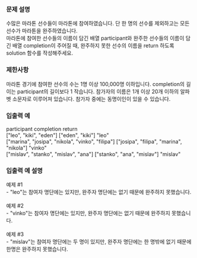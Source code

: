 <h3>문제 설명</h3>
수많은 마라톤 선수들이 마라톤에 참여하였습니다. 단 한 명의 선수를 제외하고는 모든 선수가 마라톤을 완주하였습니다.
<br>
마라톤에 참여한 선수들의 이름이 담긴 배열 participant와 완주한 선수들의 이름이 담긴 배열 completion이 주어질 때, 완주하지 못한 선수의 이름을 return 하도록 solution 함수를 작성해주세요.
<br>
<h3>제한사항</h3>
마라톤 경기에 참여한 선수의 수는 1명 이상 100,000명 이하입니다.
completion의 길이는 participant의 길이보다 1 작습니다.
참가자의 이름은 1개 이상 20개 이하의 알파벳 소문자로 이루어져 있습니다.
참가자 중에는 동명이인이 있을 수 있습니다.
<br>

<h3>입출력 예</h3>
participant	completion	return <br>
["leo", "kiki", "eden"]	["eden", "kiki"]	"leo" <br>
["marina", "josipa", "nikola", "vinko", "filipa"]	["josipa", "filipa", "marina", "nikola"]	"vinko" <br>
["mislav", "stanko", "mislav", "ana"]	["stanko", "ana", "mislav"]	"mislav" <br>

<h3>입출력 예 설명</h3>
예제 #1 <br>
- "leo"는 참여자 명단에는 있지만, 완주자 명단에는 없기 때문에 완주하지 못했습니다.
<br><br>
예제 #2<br>
- "vinko"는 참여자 명단에는 있지만, 완주자 명단에는 없기 때문에 완주하지 못했습니다.
<br><br>
예제 #3<br>
- "mislav"는 참여자 명단에는 두 명이 있지만, 완주자 명단에는 한 명밖에 없기 때문에 한명은 완주하지 못했습니다.
